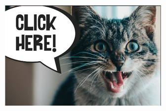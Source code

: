 <a href="https://leetcode.com/problems/add-two-numbers/description/"><img src="../images/Screenshot 2024-05-12 142206.png" /></a>
